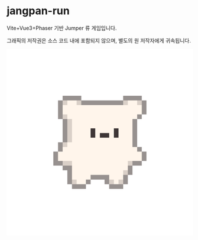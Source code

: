 # jangpan-run

Vite+Vue3+Phaser 기반 Jumper 류 게임입니다.

그래픽의 저작권은 소스 코드 내에 포함되지 않으며, 별도의 원 저작자에게 귀속됩니다.

![장판](jangpan.gif)

